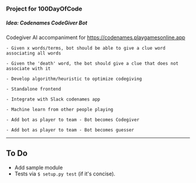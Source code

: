### Project for 100DayOfCode
##### Idea: Codenames CodeGiver Bot
Codegiver AI accompaniment for https://codenames.playgamesonline.app

	- Given x words/terms, bot should be able to give a clue word associating all words

	- Given the 'death' word, the bot should give a clue that does not associate with it

	- Develop algorithm/heuristic to optimize codegiving

    - Standalone frontend

	- Integrate with Slack codenames app

	- Machine learn from other people playing

	- Add bot as player to team - Bot becomes Codegiver

    - Add bot as player to team - Bot becomes guesser
- - -

To Do
-----
-   Add sample module
-   Tests via `$ setup.py test` (if it's concise).

